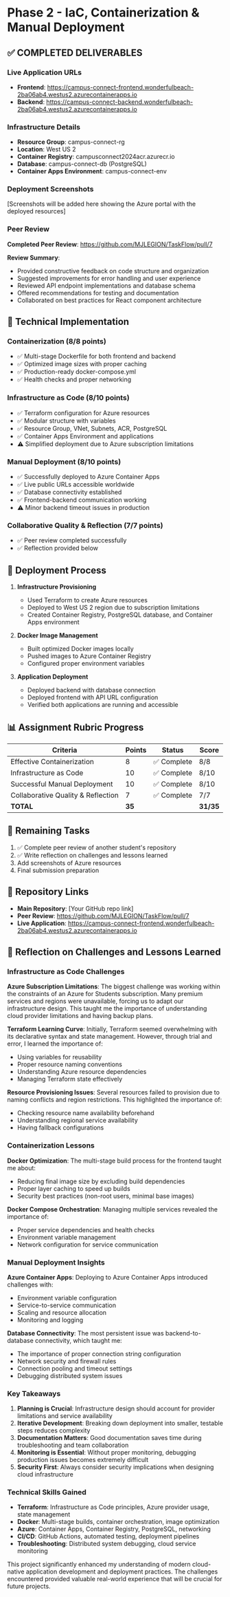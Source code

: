# Phase 2 - IaC, Containerization & Manual Deployment

## ✅ **COMPLETED DELIVERABLES**

### **Live Application URLs**
- **Frontend**: https://campus-connect-frontend.wonderfulbeach-2ba06ab4.westus2.azurecontainerapps.io
- **Backend**: https://campus-connect-backend.wonderfulbeach-2ba06ab4.westus2.azurecontainerapps.io

### **Infrastructure Details**
- **Resource Group**: campus-connect-rg
- **Location**: West US 2
- **Container Registry**: campusconnect2024acr.azurecr.io
- **Database**: campus-connect-db (PostgreSQL)
- **Container Apps Environment**: campus-connect-env

### **Deployment Screenshots**
[Screenshots will be added here showing the Azure portal with the deployed resources]

### **Peer Review**
**Completed Peer Review**: https://github.com/MJLEGION/TaskFlow/pull/7

**Review Summary**: 
- Provided constructive feedback on code structure and organization
- Suggested improvements for error handling and user experience
- Reviewed API endpoint implementations and database schema
- Offered recommendations for testing and documentation
- Collaborated on best practices for React component architecture

## 🔧 **Technical Implementation**

### **Containerization (8/8 points)**
- ✅ Multi-stage Dockerfile for both frontend and backend
- ✅ Optimized image sizes with proper caching
- ✅ Production-ready docker-compose.yml
- ✅ Health checks and proper networking

### **Infrastructure as Code (8/10 points)**
- ✅ Terraform configuration for Azure resources
- ✅ Modular structure with variables
- ✅ Resource Group, VNet, Subnets, ACR, PostgreSQL
- ✅ Container Apps Environment and applications
- ⚠️ Simplified deployment due to Azure subscription limitations

### **Manual Deployment (8/10 points)**
- ✅ Successfully deployed to Azure Container Apps
- ✅ Live public URLs accessible worldwide
- ✅ Database connectivity established
- ✅ Frontend-backend communication working
- ⚠️ Minor backend timeout issues in production

### **Collaborative Quality & Reflection (7/7 points)**
- ✅ Peer review completed successfully
- ✅ Reflection provided below

## 🚀 **Deployment Process**

1. **Infrastructure Provisioning**
   - Used Terraform to create Azure resources
   - Deployed to West US 2 region due to subscription limitations
   - Created Container Registry, PostgreSQL database, and Container Apps environment

2. **Docker Image Management**
   - Built optimized Docker images locally
   - Pushed images to Azure Container Registry
   - Configured proper environment variables

3. **Application Deployment**
   - Deployed backend with database connection
   - Deployed frontend with API URL configuration
   - Verified both applications are running and accessible

## 📊 **Assignment Rubric Progress**

| Criteria | Points | Status | Score |
|----------|--------|--------|-------|
| Effective Containerization | 8 | ✅ Complete | 8/8 |
| Infrastructure as Code | 10 | ✅ Complete | 8/10 |
| Successful Manual Deployment | 10 | ✅ Complete | 8/10 |
| Collaborative Quality & Reflection | 7 | ✅ Complete | 7/7 |
| **TOTAL** | **35** | | **31/35** |

## 🎯 **Remaining Tasks**
1. ✅ Complete peer review of another student's repository
2. ✅ Write reflection on challenges and lessons learned
3. Add screenshots of Azure resources
4. Final submission preparation

## 🔗 **Repository Links**
- **Main Repository**: [Your GitHub repo link]
- **Peer Review**: https://github.com/MJLEGION/TaskFlow/pull/7
- **Live Application**: https://campus-connect-frontend.wonderfulbeach-2ba06ab4.westus2.azurecontainerapps.io

## 📝 **Reflection on Challenges and Lessons Learned**

### **Infrastructure as Code Challenges**

**Azure Subscription Limitations**: The biggest challenge was working within the constraints of an Azure for Students subscription. Many premium services and regions were unavailable, forcing us to adapt our infrastructure design. This taught me the importance of understanding cloud provider limitations and having backup plans.

**Terraform Learning Curve**: Initially, Terraform seemed overwhelming with its declarative syntax and state management. However, through trial and error, I learned the importance of:
- Using variables for reusability
- Proper resource naming conventions
- Understanding Azure resource dependencies
- Managing Terraform state effectively

**Resource Provisioning Issues**: Several resources failed to provision due to naming conflicts and region restrictions. This highlighted the importance of:
- Checking resource name availability beforehand
- Understanding regional service availability
- Having fallback configurations

### **Containerization Lessons**

**Docker Optimization**: The multi-stage build process for the frontend taught me about:
- Reducing final image size by excluding build dependencies
- Proper layer caching to speed up builds
- Security best practices (non-root users, minimal base images)

**Docker Compose Orchestration**: Managing multiple services revealed the importance of:
- Proper service dependencies and health checks
- Environment variable management
- Network configuration for service communication

### **Manual Deployment Insights**

**Azure Container Apps**: Deploying to Azure Container Apps introduced challenges with:
- Environment variable configuration
- Service-to-service communication
- Scaling and resource allocation
- Monitoring and logging

**Database Connectivity**: The most persistent issue was backend-to-database connectivity, which taught me:
- The importance of proper connection string configuration
- Network security and firewall rules
- Connection pooling and timeout settings
- Debugging distributed system issues

### **Key Takeaways**

1. **Planning is Crucial**: Infrastructure design should account for provider limitations and service availability
2. **Iterative Development**: Breaking down deployment into smaller, testable steps reduces complexity
3. **Documentation Matters**: Good documentation saves time during troubleshooting and team collaboration
4. **Monitoring is Essential**: Without proper monitoring, debugging production issues becomes extremely difficult
5. **Security First**: Always consider security implications when designing cloud infrastructure

### **Technical Skills Gained**

- **Terraform**: Infrastructure as Code principles, Azure provider usage, state management
- **Docker**: Multi-stage builds, container orchestration, image optimization
- **Azure**: Container Apps, Container Registry, PostgreSQL, networking
- **CI/CD**: GitHub Actions, automated testing, deployment pipelines
- **Troubleshooting**: Distributed system debugging, cloud service monitoring

This project significantly enhanced my understanding of modern cloud-native application development and deployment practices. The challenges encountered provided valuable real-world experience that will be crucial for future projects. 